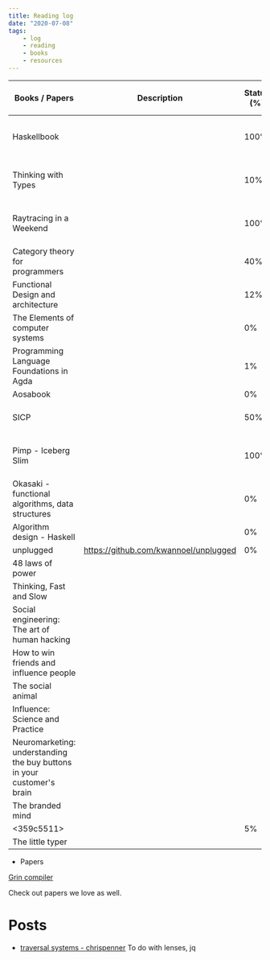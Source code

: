 ```yaml
---
title: Reading log
date: "2020-07-08"
tags:
    - log
    - reading
    - books
    - resources
---
```


| Books / Papers                                                         | Description                           | Status (%) | Duration (FROM - TO)    |
|------------------------------------------------------------------------|---------------------------------------|------------|-------------------------|
| Haskellbook                                                            |                                       | 100%       | 01-08-2018 - 01-08-2019 |
| Thinking with Types                                                    |                                       | 10%        | 01-02-2020 - 01-03-2020 |
| Raytracing in a Weekend                                                |                                       | 100%       | 04-07-2020 - 19-07-2020 |
| Category theory for programmers                                        |                                       | 40%        | 05-05-2020 - Now        |
| Functional Design and architecture                                     |                                       | 12%        | 25-06-2020 - Now        |
| The Elements of computer systems                                       |                                       | 0%         |                         |
| Programming Language Foundations in Agda                               |                                       | 1%         | 02-07-2020 - Now        |
| Aosabook                                                               |                                       | 0%         | -                       |
| SICP                                                                   |                                       | 50%        | 02-08-2020 - Now        |
| Pimp - Iceberg Slim                                                    |                                       | 100%       | 19-08-2020 - 26-08-2020 |
| Okasaki - functional algorithms, data structures                       |                                       | 0%         | -                       |
| Algorithm design - Haskell                                             |                                       | 0%         | -                       |
| unplugged                                                              | https://github.com/kwannoel/unplugged | 0%         | -                       |
| 48 laws of power                                                       |                                       |            |                         |
| Thinking, Fast and Slow                                                |                                       |            |                         |
| Social engineering: The art of human hacking                           |                                       |            |                         |
| How to win friends and influence people                                |                                       |            |                         |
| The social animal                                                      |                                       |            |                         |
| Influence: Science and Practice                                        |                                       |            |                         |
| Neuromarketing: understanding the buy buttons in your customer's brain |                                       |            |                         |
| The branded mind                                                       |                                       |            |                         |
| <359c5511>                                                             |                                       | 5%         |                         |
| The little typer                                                       |                                       |            |                         |

- Papers

[Grin compiler](https://nbviewer.jupyter.org/github/grin-compiler/grin/blob/master/papers/The%20GRIN%20Project.pdf)

Check out papers we love as well.

# Posts

- [traversal systems - chrispenner](https://chrispenner.ca/posts/traversal-systems)
  To do with lenses, jq
  
